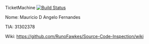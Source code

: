 TicketMachine [![Build Status](https://travis-ci.org/RunoFawkes/Source-Code-Inspection.svg?branch=master)](https://travis-ci.org/RunoFawkes/Source-Code-Inspection)

Nome: Mauricio D Angelo Fernandes

TIA: 31302378

Wiki: https://github.com/RunoFawkes/Source-Code-Inspection/wiki 
